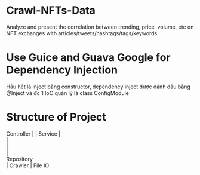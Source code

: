 # Crawl-NFTs-Data
Analyze and present the correlation between trending, price, volume, etc on NFT exchanges with articles/tweets/hashtags/tags/keywords

# Use Guice and Guava Google for Dependency Injection
Hầu hết là inject bằng constructor, dependency inject được đánh dấu bằng @Inject và đc 1 IoC quản lý là class ConfigModule

# Structure of Project
Controller
  |
  |
Service
  |    \
  |     \
  |       \
  |         \
Repository    \
  |         Crawler
  |
File IO
